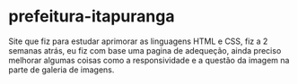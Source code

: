 # prefeitura-itapuranga
Site que fiz para estudar aprimorar as linguagens HTML e CSS, fiz a 2 semanas atrás, eu fiz com base uma pagina de adequeção, ainda preciso melhorar algumas coisas como a responsividade e a questão da imagem na parte de galeria de imagens.
